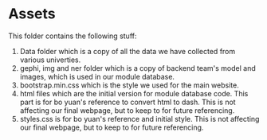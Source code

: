 # Assets 

This folder contains the following stuff:
1. Data folder which is a copy of all the data we have collected from various univerties.
2. gephi, img and ner folder which is a copy of backend team's model and images, which is used in our module database. 
3. bootstrap.min.css which is the style we used for the main website.
4. html files which are the initial version for module database code. This part is for bo yuan's reference to convert html to dash. This is not affecting our final webpage, but to keep to for future referencing.  
5. styles.css is for bo yuan's reference and initial style. This is not affecting our final webpage, but to keep to for future referencing. 